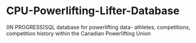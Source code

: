 # CPU-Powerlifting-Lifter-Database
(IN PROGRESS)SQL database for powerlifting data- athletes, competitions, competition history within the Canadian Powerlifting Union
